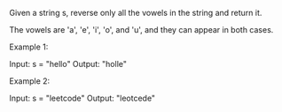 Given a string s, reverse only all the vowels in the string and return it.

The vowels are 'a', 'e', 'i', 'o', and 'u', and they can appear in both cases.



Example 1:

Input: s = "hello"
Output: "holle"

Example 2:

Input: s = "leetcode"
Output: "leotcede"
